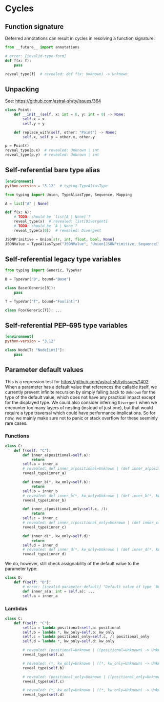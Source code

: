 # Cycles

## Function signature

Deferred annotations can result in cycles in resolving a function signature:

```py
from __future__ import annotations

# error: [invalid-type-form]
def f(x: f):
    pass

reveal_type(f)  # revealed: def f(x: Unknown) -> Unknown
```

## Unpacking

See: <https://github.com/astral-sh/ty/issues/364>

```py
class Point:
    def __init__(self, x: int = 0, y: int = 0) -> None:
        self.x = x
        self.y = y

    def replace_with(self, other: "Point") -> None:
        self.x, self.y = other.x, other.y

p = Point()
reveal_type(p.x)  # revealed: Unknown | int
reveal_type(p.y)  # revealed: Unknown | int
```

## Self-referential bare type alias

```toml
[environment]
python-version = "3.12"  # typing.TypeAliasType
```

```py
from typing import Union, TypeAliasType, Sequence, Mapping

A = list["A" | None]

def f(x: A):
    # TODO: should be `list[A | None]`?
    reveal_type(x)  # revealed: list[Divergent]
    # TODO: should be `A | None`?
    reveal_type(x[0])  # revealed: Divergent

JSONPrimitive = Union[str, int, float, bool, None]
JSONValue = TypeAliasType("JSONValue", 'Union[JSONPrimitive, Sequence["JSONValue"], Mapping[str, "JSONValue"]]')
```

## Self-referential legacy type variables

```py
from typing import Generic, TypeVar

B = TypeVar("B", bound="Base")

class Base(Generic[B]):
    pass

T = TypeVar("T", bound="Foo[int]")

class Foo(Generic[T]): ...
```

## Self-referential PEP-695 type variables

```toml
[environment]
python-version = "3.12"
```

```py
class Node[T: "Node[int]"]:
    pass
```

## Parameter default values

This is a regression test for <https://github.com/astral-sh/ty/issues/1402>. When a parameter has a
default value that references the callable itself, we currently prevent infinite recursion by simply
falling back to `Unknown` for the type of the default value, which does not have any practical
impact except for the displayed type. We could also consider inferring `Divergent` when we encounter
too many layers of nesting (instead of just one), but that would require a type traversal which
could have performance implications. So for now, we mainly make sure not to panic or stack overflow
for these seeminly rare cases.

### Functions

```py
class C:
    def f(self: "C"):
        def inner_a(positional=self.a):
            return
        self.a = inner_a
        # revealed: def inner_a(positional=Unknown | (def inner_a(positional=Unknown) -> Unknown)) -> Unknown
        reveal_type(inner_a)

        def inner_b(*, kw_only=self.b):
            return
        self.b = inner_b
        # revealed: def inner_b(*, kw_only=Unknown | (def inner_b(*, kw_only=Unknown) -> Unknown)) -> Unknown
        reveal_type(inner_b)

        def inner_c(positional_only=self.c, /):
            return
        self.c = inner_c
        # revealed: def inner_c(positional_only=Unknown | (def inner_c(positional_only=Unknown, /) -> Unknown), /) -> Unknown
        reveal_type(inner_c)

        def inner_d(*, kw_only=self.d):
            return
        self.d = inner_d
        # revealed: def inner_d(*, kw_only=Unknown | (def inner_d(*, kw_only=Unknown) -> Unknown)) -> Unknown
        reveal_type(inner_d)
```

We do, however, still check assignability of the default value to the parameter type:

```py
class D:
    def f(self: "D"):
        # error: [invalid-parameter-default] "Default value of type `Unknown | (def inner_a(a: int = Unknown | (def inner_a(a: int = Unknown) -> Unknown)) -> Unknown)` is not assignable to annotated parameter type `int`"
        def inner_a(a: int = self.a): ...
        self.a = inner_a
```

### Lambdas

```py
class C:
    def f(self: "C"):
        self.a = lambda positional=self.a: positional
        self.b = lambda *, kw_only=self.b: kw_only
        self.c = lambda positional_only=self.c, /: positional_only
        self.d = lambda *, kw_only=self.d: kw_only

        # revealed: (positional=Unknown | ((positional=Unknown) -> Unknown)) -> Unknown
        reveal_type(self.a)

        # revealed: (*, kw_only=Unknown | ((*, kw_only=Unknown) -> Unknown)) -> Unknown
        reveal_type(self.b)

        # revealed: (positional_only=Unknown | ((positional_only=Unknown, /) -> Unknown), /) -> Unknown
        reveal_type(self.c)

        # revealed: (*, kw_only=Unknown | ((*, kw_only=Unknown) -> Unknown)) -> Unknown
        reveal_type(self.d)
```

